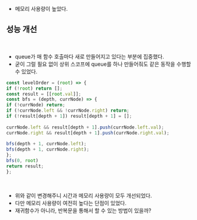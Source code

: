 - 메모리 사용량이 높았다.
​
## 성능 개선
​
- queue가 매 함수 호출마다 새로 만들어지고 있다는 부분에 집중했다.
- 굳이 그럴 필요 없이 상위 스코프에 queue를 하나 만들어줘도 같은 동작을 수행할 수 있었다.
​
```js
const levelOrder = (root) => {
if (!root) return [];
const result = [[root.val]];
const bfs = (depth, currNode) => {
if (!currNode) return;
if (!currNode.left && !currNode.right) return;
if (!result[depth + 1]) result[depth + 1] = [];
​
currNode.left && result[depth + 1].push(currNode.left.val);
currNode.right && result[depth + 1].push(currNode.right.val);
​
bfs(depth + 1, currNode.left);
bfs(depth + 1, currNode.right);
};
bfs(0, root)
return result;
};
```
​
- 위와 같이 변경해주니 시간과 메모리 사용량이 모두 개선되었다.
- 다만 메모리 사용량이 여전히 높다는 단점이 있었다.
- 재귀함수가 아니라, 반복문을 통해서 할 수 있는 방법이 있을까?